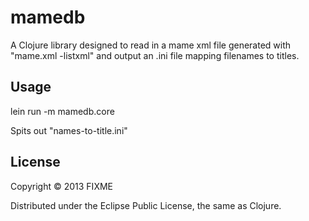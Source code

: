 # mamedb

A Clojure library designed to read in a mame xml file generated with "mame.xml -listxml" and output an .ini file mapping filenames to titles.

## Usage

lein run -m mamedb.core

Spits out "names-to-title.ini"

## License

Copyright © 2013 FIXME

Distributed under the Eclipse Public License, the same as Clojure.
